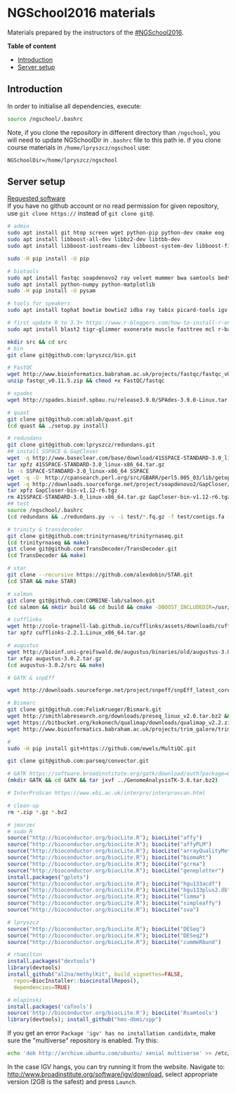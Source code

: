 # NGSchool2016 materials
Materials prepared by the instructors of the [#NGSchool2016](https://ngschool.eu/). 

**Table of content**
- [Introduction](#Introduction)
- [Server setup](#server_setup)

## Introduction

In order to initialise all dependencies, execute:
```bash
source /ngschool/.bashrc
```
Note, if you clone the repository in different directory than `/ngschool`,
you will need to update NGSchoolDir in `.bashrc` file to this path
ie. if you clone course materials in `/home/lpryszcz/ngschool` use:
```
NGSchoolDir=/home/lpryszcz/ngschool
```


## Server setup
[Requested software](https://docs.google.com/spreadsheets/d/1uOQ2-1Yn_DyPd1_KFvpY-YmrS_87V6UZS19AG5akAQc/edit#gid=0)  
If you have no github account or no read permission for given repository, use `git clone https://` instead of `git clone git@`.

```bash
# admin
sudo apt install git htop screen wget python-pip python-dev cmake eog
sudo apt install libboost-all-dev libbz2-dev libtbb-dev
sudo apt install libboost-iostreams-dev libboost-system-dev libboost-filesystem-dev zlib1g-dev libgsl2

sudo -H pip install -U pip

# biotools
sudo apt install fastqc soapdenovo2 ray velvet mummer bwa samtools bedtools igv fastx-toolkit last-align biopython hmmer
sudo apt install python-numpy python-matplotlib
sudo -H pip install -U pysam

# tools for speakers
sudo apt install tophat bowtie bowtie2 idba ray tabix picard-tools igv 

# first update R to 3.3+ https://www.r-bloggers.com/how-to-install-r-on-linux-ubuntu-16-04-xenial-xerus/
sudo apt install blast2 tigr-glimmer exonerate muscle fasttree mcl r-base

mkdir src && cd src
# bin
git clone git@github.com:lpryszcz/bin.git

# FastQC
wget http://www.bioinformatics.babraham.ac.uk/projects/fastqc/fastqc_v0.11.5.zip
unzip fastqc_v0.11.5.zip && chmod +x FastQC/fastqc

# spades
wget http://spades.bioinf.spbau.ru/release3.9.0/SPAdes-3.9.0-Linux.tar.gz && tar xpfz SPAdes-3.9.0-Linux.tar.gz

# quast
git clone git@github.com:ablab/quast.git
(cd quast && ./setup.py install)

# redundans
git clone git@github.com:lpryszcz/redundans.git
## install SSPACE & GapCloser
wget -q http://www.baseclear.com/base/download/41SSPACE-STANDARD-3.0_linux-x86_64.tar.gz
tar xpfz 41SSPACE-STANDARD-3.0_linux-x86_64.tar.gz
ln -s SSPACE-STANDARD-3.0_linux-x86_64 SSPACE
wget -q -O- http://cpansearch.perl.org/src/GBARR/perl5.005_03/lib/getopts.pl > SSPACE/dotlib/getopts.pl
wget -q http://downloads.sourceforge.net/project/soapdenovo2/GapCloser/bin/r6/GapCloser-bin-v1.12-r6.tgz
tar xpfz GapCloser-bin-v1.12-r6.tgz
rm 41SSPACE-STANDARD-3.0_linux-x86_64.tar.gz GapCloser-bin-v1.12-r6.tgz GapCloser_Manual.pdf
## test
source /ngschool/.bashrc
(cd redundans && ./redundans.py -v -i test/*.fq.gz -f test/contigs.fa -o test/run1 --sspacebin $SSPACEBIN)

# trinity & transdecoder
git clone git@github.com:trinityrnaseq/trinityrnaseq.git
(cd trinityrnaseq && make)
git clone git@github.com:TransDecoder/TransDecoder.git
(cd TransDecoder && make)

# star
git clone --recursive https://github.com/alexdobin/STAR.git
(cd STAR && make STAR)

# salmon
git clone git@github.com:COMBINE-lab/salmon.git
(cd salmon && mkdir build && cd build && cmake -DBOOST_INCLUDEDIR=/usr/include/boost -DTBB_INSTALL_DIR=/usr/include/tbb .. && make)

# cufflinks
wget http://cole-trapnell-lab.github.io/cufflinks/assets/downloads/cufflinks-2.2.1.Linux_x86_64.tar.gz
tar xpfz cufflinks-2.2.1.Linux_x86_64.tar.gz

# augustus
wget http://bioinf.uni-greifswald.de/augustus/binaries/old/augustus-3.0.2.tar.gz
tar xfpz augustus-3.0.2.tar.gz 
(cd augustus-3.0.2/src && make)

# GATK & snpEff

wget http://downloads.sourceforge.net/project/snpeff/snpEff_latest_core.zip && unzip snpEff_latest_core.zip

# Bismarc
git clone git@github.com:FelixKrueger/Bismark.git
wget http://smithlabresearch.org/downloads/preseq_linux_v2.0.tar.bz2 && tar -jxvf preseq_linux_v2.0.tar.bz2
wget https://bitbucket.org/kokonech/qualimap/downloads/qualimap_v2.2.zip && unzip qualimap_v2.2.zip
wget http://www.bioinformatics.babraham.ac.uk/projects/trim_galore/trim_galore_v0.4.1.zip && unzip trim_galore_v0.4.1.zip

# 
sudo -H pip install git+https://github.com/ewels/MultiQC.git

git clone git@github.com:parseq/convector.git

# GATK https://software.broadinstitute.org/gatk/download/auth?package=GATK
(mkdir GATK && cd GATK && tar jxvf ../GenomeAnalysisTK-3.6.tar.bz2)

# InterProScan https://www.ebi.ac.uk/interpro/interproscan.html

# clean-up
rm *.zip *.gz *.bz2
```

```R
# jmarzec
# sudo R
source("http://bioconductor.org/biocLite.R"); biocLite("affy")
source("http://bioconductor.org/biocLite.R"); biocLite("affyPLM")
source("http://bioconductor.org/biocLite.R"); biocLite("arrayQualityMetrics")
source("http://bioconductor.org/biocLite.R"); biocLite("biomaRt")
source("http://bioconductor.org/biocLite.R"); biocLite("gcrma")
source("http://bioconductor.org/biocLite.R"); biocLite("geneplotter")
install.packages("gplots")
source("http://bioconductor.org/biocLite.R"); biocLite("hgu133acdf")
source("http://bioconductor.org/biocLite.R"); biocLite("hgu133plus2.db")
source("http://bioconductor.org/biocLite.R"); biocLite("limma")
source("http://bioconductor.org/biocLite.R"); biocLite("simpleaffy")
source("http://bioconductor.org/biocLite.R"); biocLite("sva")

# lpryszcz
source("http://bioconductor.org/biocLite.R"); biocLite("DESeq")
source("http://bioconductor.org/biocLite.R"); biocLite("DESeq2")
source("http://bioconductor.org/biocLite.R"); biocLite("cummeRbund")

# rhamilton
install.packages("devtools")
library(devtools)
install_github("al2na/methylKit", build_vignettes=FALSE, 
  repos=BiocInstaller::biocinstallRepos(),
  dependencies=TRUE)

# mlapinski
install.packages('caTools')
source('http://bioconductor.org/biocLite.R'); biocLite('Rsamtools')
library(devtools); install_github("hms-dbmi/spp")

```

If you get an error `Package 'igv' has no installation candidate`, make sure the "multiverse" repository is enabled. Try this:

``` bash
echo 'deb http://archive.ubuntu.com/ubuntu/ xenial multiverse' >> /etc/apt/sources.list
```

In the case IGV hangs, you can try running it from the website. Navigate to: http://www.broadinstitute.org/software/igv/download, select appropriate version (2GB is the safest) and press `Launch`. 
